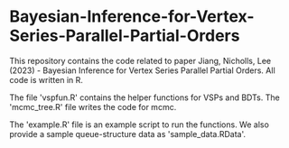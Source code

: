 # Bayesian-Inference-for-Vertex-Series-Parallel-Partial-Orders

This repository contains the code related to paper Jiang, Nicholls, Lee (2023) - Bayesian Inference for Vertex Series Parallel Partial Orders. All code is written in R. 

The file 'vspfun.R' contains the helper functions for VSPs and BDTs. The 'mcmc_tree.R' file writes the code for mcmc. 

The 'example.R' file is an example script to run the functions. We also provide a sample queue-structure data as 'sample_data.RData'. 
